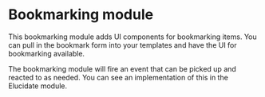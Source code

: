 # Bookmarking module
This bookmarking module adds UI components for bookmarking items. You can pull in the bookmark form 
into your templates and have the UI for bookmarking available.

The bookmarking module will fire an event that can be picked up and reacted to as needed. You can
see an implementation of this in the Elucidate module.
